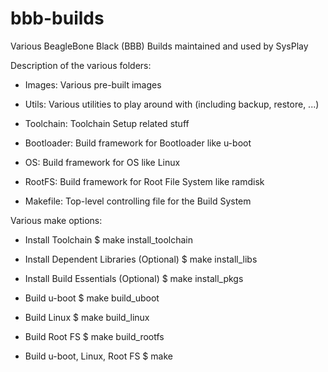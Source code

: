 # bbb-builds
Various BeagleBone Black (BBB) Builds maintained and used by SysPlay

Description of the various folders:

+ Images: Various pre-built images
+ Utils: Various utilities to play around with (including backup, restore, ...)
+ Toolchain: Toolchain Setup related stuff
+ Bootloader: Build framework for Bootloader like u-boot
+ OS: Build framework for OS like Linux
+ RootFS: Build framework for Root File System like ramdisk

+ Makefile: Top-level controlling file for the Build System

Various make options:

+ Install Toolchain
$ make install_toolchain

+ Install Dependent Libraries (Optional)
$ make install_libs

+ Install Build Essentials (Optional)
$ make install_pkgs

+ Build u-boot
$ make build_uboot

+ Build Linux
$ make build_linux

+ Build Root FS
$ make build_rootfs

+ Build u-boot, Linux, Root FS
$ make
